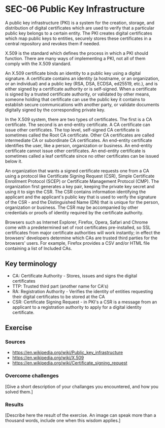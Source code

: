 # SEC-06 Public Key Infrastructure
A public key infrastructure (PKI) is a system for the creation, storage, and distribution of digital certificates which are used to verify that a particular public key belongs to a certain entity. The PKI creates digital certificates which map public keys to entities, securely stores these certificates in a central repository and revokes them if needed.
  
X.509 is the standard which defines the process in which a PKI should function. There are many ways of implementing a PKI, not all of them comply with the X.509 standard.  

An X.509 certificate binds an identity to a public key using a digital signature. A certificate contains an identity (a hostname, or an organization, or an individual) and a public key (RSA, DSA, ECDSA, ed25519, etc.), and is either signed by a certificate authority or is self-signed. When a certificate is signed by a trusted certificate authority, or validated by other means, someone holding that certificate can use the public key it contains to establish secure communications with another party, or validate documents digitally signed by the corresponding private key.  

In the X.509 system, there are two types of certificates. The first is a CA certificate. The second is an end-entity certificate. A CA certificate can issue other certificates. The top level, self-signed CA certificate is sometimes called the Root CA certificate. Other CA certificates are called intermediate CA or subordinate CA certificates. An end-entity certificate identifies the user, like a person, organization or business. An end-entity certificate cannot issue other certificates. An end-entity certificate is sometimes called a leaf certificate since no other certificates can be issued below it.  
  
An organization that wants a signed certificate requests one from a CA using a protocol like Certificate Signing Request (CSR), Simple Certificate Enrollment Protocol (SCEP) or Certificate Management Protocol (CMP). The organization first generates a key pair, keeping the private key secret and using it to sign the CSR. The CSR contains information identifying the applicant and the applicant's public key that is used to verify the signature of the CSR - and the Distinguished Name (DN) that is unique for the person, organization or business. The CSR may be accompanied by other credentials or proofs of identity required by the certificate authority.  
  
Browsers such as Internet Explorer, Firefox, Opera, Safari and Chrome come with a predetermined set of root certificates pre-installed, so SSL certificates from major certificate authorities will work instantly; in effect the browsers' developers determine which CAs are trusted third parties for the browsers' users. For example, Firefox provides a CSV and/or HTML file containing a list of Included CAs.


## Key terminology
- CA: Certificate Authority - Stores, issues and signs the digital certificates
- TTP: Trusted third part (another name for CA's)
- RA: Registration Authority - Verifies the identity of entities requesting their digital certificates to be stored at the CA
- CSR:  Certificate Signing Request - in PKI's a CSR is a message from an applicant to a registration authority to apply for a digital identity certificate.

## Exercise
### Sources
- https://en.wikipedia.org/wiki/Public_key_infrastructure
- https://en.wikipedia.org/wiki/X.509
- https://en.wikipedia.org/wiki/Certificate_signing_request

### Overcome challenges
[Give a short description of your challanges you encountered, and how you solved them.]

### Results
[Describe here the result of the exercise. An image can speak more than a thousand words, include one when this wisdom applies.]
